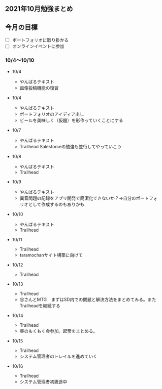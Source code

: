 ## 2021年10月勉強まとめ

## 今月の目標

- [ ] ポートフォリオに取り掛かる
- [ ] オンラインイベントに参加

### 10/4〜10/10

- 10/4
  - やんばるテキスト
  - 画像投稿機能の復習

- 10/4
  - やんばるテキスト
  - ポートフォリオのアイディア出し
  - ビールを美味しく（仮題）を形作っていくことにする

- 10/7
  - やんばるテキスト
  - Trailhead Salesforceの勉強も並行してやっていこう

- 10/8
  - やんばるテキスト
  - Trailhead

- 10/9
  - やんばるテキスト
  - 異音問題の記録をアプリ開発で簡潔化できないか？→自分のポートフォリオとして作成するのもありかも

- 10/10
  - やんばるテキスト
  - Trailhead

- 10/11
  - Trailhead
  - taramochanサイト構築に向けて

- 10/12
  - Trailhead

- 10/13
  - Trailhead
  - 谷さんとMTG　まずはSD内での問題と解決方法をまとめてみる。またTrailheadを継続する

- 10/14
  - Trailhead
  - 昼のもくもく会参加。起票をまとめる。

- 10/15
  - Trailhead
  - システム管理者のトレイルを進めていく

- 10/16
  - Trailhead
  - システム管理者初級途中
